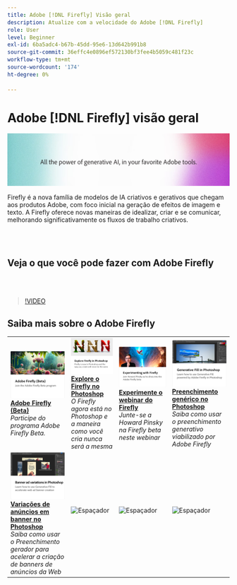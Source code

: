 ```yaml
---
title: Adobe [!DNL Firefly] Visão geral
description: Atualize com a velocidade do Adobe [!DNL Firefly]
role: User
level: Beginner
exl-id: 6ba5adc4-b67b-45dd-95e6-13d642b991b8
source-git-commit: 36effc4e0896ef572130bf3fee4b5059c481f23c
workflow-type: tm+mt
source-wordcount: '174'
ht-degree: 0%

---
```


# Adobe [!DNL Firefly] visão geral

![Firefly Hero Image](../assets/firefly.png)

Firefly é a nova família de modelos de IA criativos e gerativos que chegam aos produtos Adobe, com foco inicial na geração de efeitos de imagem e texto. A Firefly oferece novas maneiras de idealizar, criar e se comunicar, melhorando significativamente os fluxos de trabalho criativos.

<br> 

## Veja o que você pode fazer com Adobe Firefly

<br> 

>[!VIDEO](https://video.tv.adobe.com/v/3416970t1?quality=12&learn=on&hidetitle=true)

## Saiba mais sobre o Adobe Firefly

<table>
<tr>
   <td>
      <a href="https://firefly.adobe.com/" target="_blank">
         <img alt="Adobe Firefly (Beta)" src="assets/firefly-beta.png" />
      </a>
      <div>
      <a href="https://firefly.adobe.com/" target="_blank"><strong>Adobe Firefly (Beta)</strong></a>
      </div>
      <em>Participe do programa Adobe Firefly Beta.</em>
      <br>
  </td>
  <td>
      <a href="https://www.adobe.com/sensei/generative-ai/firefly.html" target="_blank">
         <img alt="Explore o Firefly no Photoshop" src="assets/firefly-photoshop.png" />
      </a>
      <div>
      <a href="https://www.adobe.com/sensei/generative-ai/firefly.html" target="_blank"><strong>Explore o Firefly no Photoshop</strong></a>
      </div>
      <em>O Firefly agora está no Photoshop e a maneira como você cria nunca será a mesma</em>
      <br>
  </td>
  <td>
      <a href="webinar-experimenting.md">
         <img alt="Experimentando o Adobe Firefly" src="assets/webinar-experimenting.png" />
      </a>
      <div>
      <a href="webinar-experimenting.md"><strong>Experimente o webinar do Firefly</strong></a>
      </div>
      <em>Junte-se a Howard Pinsky na Firefly beta neste webinar</em>
      <br>
  </td>
  <td>
      <a href="generative-fill.md">
         <img alt="Preenchimento genérico no Photoshop" src="assets/generative-fill.png" />
      </a>
      <div>
      <a href="generative-fill.md"><strong>Preenchimento genérico no Photoshop</strong></a>
      </div>
      <em>Saiba como usar o preenchimento generativo viabilizado por Adobe Firefly</em>
      <br>
  </td>
</tr>
<tr>
   <td>
      <a href="web-banner-ad.md">
         <img alt="Variações de anúncios em banner no Photoshop" src="assets/banner-ad-variations.png" />
      </a>
      <div>
      <a href="web-banner-ad.md"><strong>Variações de anúncios em banner no Photoshop</strong></a>
      </div>
      <em>Saiba como usar o Preenchimento gerador para acelerar a criação de banners de anúncios da Web</em>
      <br>
  </td>
  <td>
    <img alt="Espaçador" src="../assets/Gray_thumbnail.png" />
    <div>
    <br>
  </td>
  <td>
    <img alt="Espaçador" src="../assets/Gray_thumbnail.png" />
    <div>
    <br>
  </td>
  <td>
    <img alt="Espaçador" src="../assets/Gray_thumbnail.png" />
    <div>
    <br>
  </td>
</table>
